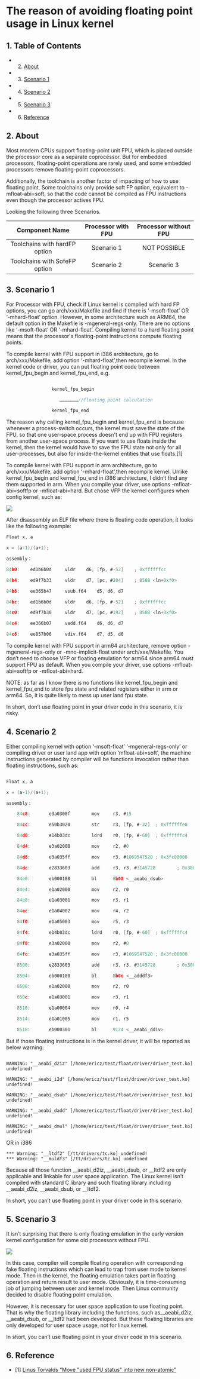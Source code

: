 <!-- vscode-markdown-toc -->
# The reason of avoiding floating point usage in Linux kernel

##  1. <a name='table-of-contents'></a>Table of Contents

* 2. [About](#about)
* 3. [Scenario 1](#scenario-1)
* 4. [Scenario 2](#scenario-2)
* 5. [Scenario 3](#scenario-3)
* 6. [Reference](#reference)

##  2. <a name='about'></a>About
Most modern CPUs support floating-point unit FPU, which is placed outside the processor core as a separate coprocessor. But for embedded processors, floating-point operations are rarely used, and some embedded processors remove floating-point coprocessors.  

Additionally, the toolchain is another factor of impacting of how to use floating point. Some toolchains only provide soft FP option, equivalent to -mfloat-abi=soft, so that the code cannot be compiled as FPU instructions even though the processor actives FPU. 

Looking the following three Scenarios. 

| Component Name  | Processor with FPU  |  Processor without FPU |
| :------------: |:---------------:| :-----:|
| Toolchains with hardFP option   | Scenario 1 | NOT POSSIBLE |
| Toolchains with SofeFP option     | Scenario 2       |   Scenario 3 |

##  3. <a name='scenario-1'></a>Scenario 1
For Processor with FPU, check if Linux kernel is complied with hard FP options, you can go arch/xxx/Makefile and find if there is ‘-msoft-float’ OR ‘-mhard-float’ option. However, in some architecture such as ARM64, the default option in the Makefile is -mgeneral-regs-only. There are no options like ‘-msoft-float’ OR ‘-mhard-float’.  Compiling kernel to a hard floating point means that the processor's floating-point instructions compute floating points. 

To compile kernel with FPU support in i386 architecture, go to arch/xxx/Makefile, add option ‘-mhard-float’,then recompile kernel.  In the kernel code or driver, you can put floating point code between kernel_fpu_begin and kernel_fpu_end, e.g.  
``` C

                 kernel_fpu_begin  

                    …………………//floating point calculation 

                 kernel_fpu_end  
```

The reason why calling kernel_fpu_begin and kernel_fpu_end is because whenever a process-switch occurs, the kernel must save the state of the FPU, so that one user-space process doesn't end up with FPU registers from another user-space process. If you want to use floats inside the kernel, then the kernel would have to save the FPU state not only for all user-processes, but also for inside-the-kernel entities that use floats.[1]  
 

To compile kernel with FPU support in arm architecture, go to arch/xxx/Makefile, add option ‘-mhard-float’,then recompile kernel. Unlike kernel_fpu_begin and kernel_fpu_end in i386 architecture, I didn’t find any them supported in arm. When you compile your driver, use options -mfloat-abi=softfp or -mfloat-abi=hard. But chose VFP the kernel configures when config kernel, such as:  

![](../../../asset/linux/img/kernel-config-vfp-format.png)


After disassembly an ELF file where there is floating code operation, it looks like the following example:  


``` C
Float x, a 

x = (a-1)/(a+1);  

assembly： 

84b0:    ed1b6b0d     vldr    d6, [fp, #-52]    ; 0xffffffcc 

84b4:    ed9f7b33     vldr    d7, [pc, #204]    ; 8588 <ln+0xf0> 

84b8:    ee365b47     vsub.f64    d5, d6, d7 

84bc:    ed1b6b0d     vldr    d6, [fp, #-52]    ; 0xffffffcc 

84c0:    ed9f7b30     vldr    d7, [pc, #192]    ; 8588 <ln+0xf0> 

84c4:    ee366b07     vadd.f64    d6, d6, d7 

84c8:    ee857b06     vdiv.f64    d7, d5, d6 
```

To compile kernel with FPU support in arm64 architecture, remove option -mgeneral-regs-only or -mno-implicit-float under arch/xxx/Makefile. You don’t need to choose VFP or floating emulation for arm64 since arm64 must support FPU as default. When you compile your driver, use options -mfloat-abi=softfp or -mfloat-abi=hard. 


NOTE: as far as I know there is no functions like kernel_fpu_begin and kernel_fpu_end to store fpu state and related registers either in arm or arm64. So, it is quite likely to mess up user land fpu state.  

In short, don’t use floating point in your driver code in this scenario, it is risky. 

 


##  4. <a name='scenario-2'></a>Scenario 2

Either compiling kernel with option ‘-msoft-float’ ‘-mgeneral-regs-only’ or compiling driver or user land app with option ‘mfloat-abi=soft’, the machine instructions generated by compiler will be functions invocation rather than floating instructions, such as: 
``` C

Float x, a 

x = (a-1)/(a+1);  

assembly： 

    84c8:       e3a0300f        mov     r3, #15 

    84cc:       e50b3020        str     r3, [fp, #-32]  ; 0xffffffe0 

    84d0:       e14b03dc        ldrd    r0, [fp, #-60]  ; 0xffffffc4 

    84d4:       e3a02000        mov     r2, #0 

    84d8:       e3a035ff        mov     r3, #1069547520 ; 0x3fc00000 

    84dc:       e2833603        add     r3, r3, #3145728        ; 0x300000 

    84e0:       eb000188        bl      8b08 <__aeabi_dsub> 

    84e4:       e1a02000        mov     r2, r0 

    84e8:       e1a03001        mov     r3, r1 

    84ec:       e1a04002        mov     r4, r2 

    84f0:       e1a05003        mov     r5, r3 

    84f4:       e14b03dc        ldrd    r0, [fp, #-60]  ; 0xffffffc4 

    84f8:       e3a02000        mov     r2, #0 

    84fc:       e3a035ff        mov     r3, #1069547520 ; 0x3fc00000 

    8500:       e2833603        add     r3, r3, #3145728        ; 0x300000 

    8504:       eb000180        bl      8b0c <__adddf3> 

    8508:       e1a02000        mov     r2, r0 

    850c:       e1a03001        mov     r3, r1 

    8510:       e1a00004        mov     r0, r4 

    8514:       e1a01005        mov     r1, r5 

    8518:       eb000301        bl      9124 <__aeabi_ddiv> 

 ```

But if those floating instructions is in the kernel driver, it will be reported as below warning: 
``` shell

WARNING: "__aeabi_d2iz" [/home/ericz/test/float/driver/driver_test.ko] undefined! 

WARNING: "__aeabi_i2d" [/home/ericz/test/float/driver/driver_test.ko] undefined! 

WARNING: "__aeabi_dsub" [/home/ericz/test/float/driver/driver_test.ko] undefined! 

WARNING: "__aeabi_dadd" [/home/ericz/test/float/driver/driver_test.ko] undefined! 

WARNING: "__aeabi_dmul" [/home/ericz/test/float/driver/driver_test.ko] undefined! 
```

OR in i386 
``` shell
*** Warning: "__ltdf2" [/tt/drivers/tc.ko] undefined! 
*** Warning: "__muldf3" [/tt/drivers/tc.ko] undefined 
```
Because all those function __aeabi_d2iz, __aeabi_dsub, or __ltdf2 are only applicable and linkable for user space application.  The Linux kernel isn’t compiled with standard C library and such floating library including __aeabi_d2iz, __aeabi_dsub, or __ltdf2. 

In short, you can’t use floating point in your driver code in this scenario. 


##  5. <a name='scenario-3'></a>Scenario 3

It isn’t surprising that there is only floating emulation in the early version kernel configuration for some old processors without FPU. 

![](../../../asset/linux/img/kernel-config-fastfpe-emulation.png)

In this case, compiler will compile floating operation with corresponding fake floating instructions which can lead to trap from user mode to kernel mode. Then in the kernel, the floating emulation takes part in floating operation and return result to user mode. Obviously, it is time-consuming job of jumping between user and kernel mode. Then Linux community decided to disable floating point emulation.  

However, it is necessary for user space application to use floating point. That is why the floating library including the functions, such as__aeabi_d2iz, __aeabi_dsub, or __ltdf2 had been developed. But these floating libraries are only developed for user space usage, not for linux kernel. 

 In short, you can’t use floating point in your driver code in this scenario. 

##  6. <a name='reference'></a>Reference
- [1] [Linus Torvalds “Move "used FPU status" into new non-atomic”](https://yarchive.net/comp/linux/kernel_fp.html ) 

